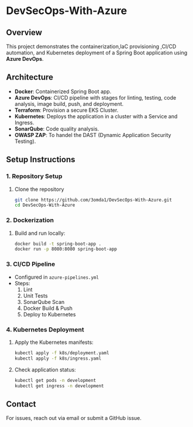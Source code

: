 # DevSecOps-With-Azure

## Overview
This project demonstrates the containerization,IaC provisioning ,CI/CD automation, and Kubernetes deployment of a Spring Boot application using **Azure DevOps**.

## Architecture
- **Docker**: Containerized Spring Boot app.
- **Azure DevOps**: CI/CD pipeline with stages for linting, testing, code analysis, image build, push, and deployment.
- **Terraform**: Provision a secure EKS Cluster. 
- **Kubernetes**: Deploys the application in a cluster with a Service and Ingress.
- **SonarQube**: Code quality analysis.
- **OWASP ZAP**: To handel the DAST (Dynamic Application Security Testing).


## Setup Instructions

### 1. Repository Setup
1. Clone the repository 
   ```sh
   git clone https://github.com/3omda1/DevSecOps-With-Azure.git
   cd DevSecOps-With-Azure
   ```

### 2. Dockerization
1. Build and run locally:
   ```sh
   docker build -t spring-boot-app .
   docker run -p 8080:8080 spring-boot-app
   ```

### 3. CI/CD Pipeline
- Configured in `azure-pipelines.yml`
- Steps:
  1. Lint
  2. Unit Tests
  3. SonarQube Scan
  4. Docker Build & Push
  5. Deploy to Kubernetes 

### 4. Kubernetes Deployment
1. Apply the Kubernetes manifests:
   ```sh
   kubectl apply -f k8s/deployment.yaml
   kubectl apply -f k8s/ingress.yaml
   ```
2. Check application status:
   ```sh
   kubectl get pods -n development
   kubectl get ingress -n development
   ```


## Contact
For issues, reach out via email or submit a GitHub issue.

